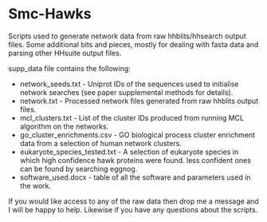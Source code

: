 # Smc-Hawks

Scripts used to generate network data from raw hhblits/hhsearch output files. Some additional bits and pieces, mostly for dealing with fasta data and parsing other HHsuite output files.

supp_data file contains the following:
* network_seeds.txt - Uniprot IDs of the sequences used to initialise network searches (see paper supplemental methods for details).
* <species>network.txt - Processed network files generated from raw hhblits output files.
* mcl_clusters.txt - List of the cluster IDs produced from running MCL algorithm on the networks.
* go_cluster_enrichments.csv - GO biological process cluster enrichment data from a selection of human network clusters.
* eukaryote_species_tested.txt - A selection of eukaryote species in which high confidence hawk proteins were found. less confident ones can be found by searching eggnog.
* software_used.docx - table of all the software and parameters used in the work.

If you would like access to any of the raw data then drop me a message and I will be happy to help. Likewise if you have any questions about the scripts.
